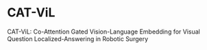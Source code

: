 # CAT-ViL
CAT-ViL: Co-Attention Gated Vision-Language Embedding for Visual Question Localized-Answering in Robotic Surgery
